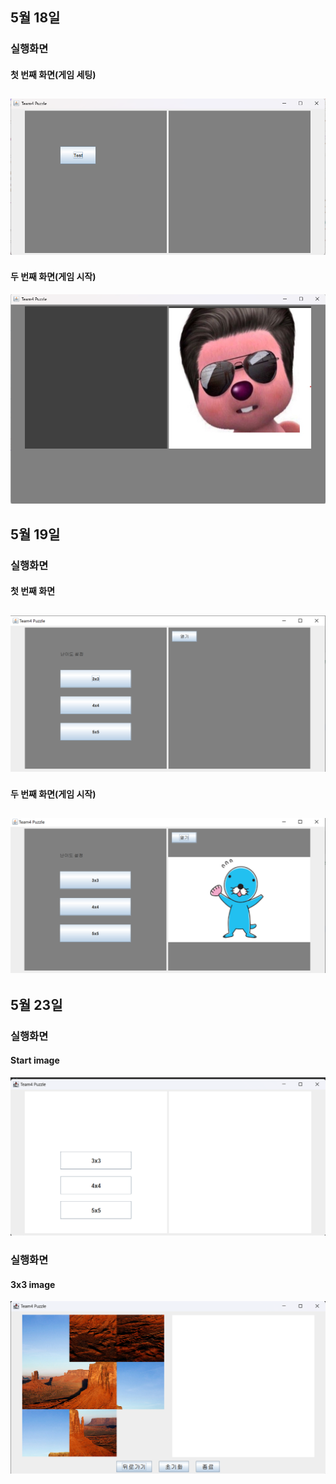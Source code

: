 ## 5월 18일
### 실행화면
#### 첫 번째 화면(게임 세팅)
![ScreenShot](./img/img5_19(1).png)
---
#### 두 번째 화면(게임 시작)
![ScreenShot](./img/img5_19(2).png)

## 5월 19일
### 실행화면
#### 첫 번째 화면
![ScreenShot](./img/5.19_image(1).PNG)
---
#### 두 번째 화면(게임 시작)
![ScreenShot](./img/5.19_image(2).PNG)
---
## 5월 23일
### 실행화면
#### Start image
![ScreenShot](./img/5.23_Start_image.png)
### 실행화면
#### 3x3 image
![ScreenShot](./img/5.23_3x3_image.png)
